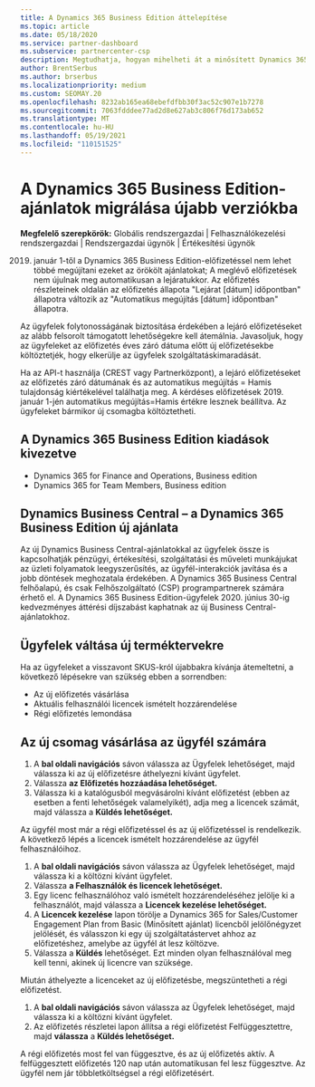 ```yaml
---
title: A Dynamics 365 Business Edition áttelepítése
ms.topic: article
ms.date: 05/18/2020
ms.service: partner-dashboard
ms.subservice: partnercenter-csp
description: Megtudhatja, hogyan mihelheti át a minősített Dynamics 365 Business Edition-ajánlatokat az újabb verziókra, mielőtt lejárnak.
author: BrentSerbus
ms.author: brserbus
ms.localizationpriority: medium
ms.custom: SEOMAY.20
ms.openlocfilehash: 8232ab165ea68ebefdfbb30f3ac52c907e1b7278
ms.sourcegitcommit: 7063fdddee77ad2d8e627ab3c806f76d173ab652
ms.translationtype: MT
ms.contentlocale: hu-HU
ms.lasthandoff: 05/19/2021
ms.locfileid: "110151525"
---
```

# <a name="migrate-dynamics-365-business-edition-offers-to-newer-versions"></a>A Dynamics 365 Business Edition-ajánlatok migrálása újabb verziókba

**Megfelelő szerepkörök:** Globális rendszergazdai | Felhasználókezelési rendszergazdai | Rendszergazdai ügynök | Értékesítési ügynök

2019. január 1-től a Dynamics 365 Business Edition-előfizetéssel nem lehet többé megújítani ezeket az örökölt ajánlatokat; A meglévő előfizetések nem újulnak meg automatikusan a lejáratukkor. Az előfizetés részleteinek oldalán az előfizetés állapota "Lejárat [dátum] időpontban" állapotra változik az "Automatikus megújítás [dátum] időpontban" állapotra.

Az ügyfelek folytonosságának biztosítása érdekében a lejáró előfizetéseket az alább felsorolt támogatott lehetőségekre kell átemálnia. Javasoljuk, hogy az ügyfeleket az előfizetés éves záró dátuma előtt új előfizetésekbe költöztetjék, hogy elkerülje az ügyfelek szolgáltatáskimaradását.

Ha az API-t használja (CREST vagy Partnerközpont), a lejáró előfizetéseket az előfizetés záró dátumának és az automatikus megújítás = Hamis tulajdonság kiértékelével találhatja meg. A kérdéses előfizetések 2019. január 1-jén automatikus megújítás=Hamis értékre lesznek beállítva. Az ügyfeleket bármikor új csomagba költöztetheti. 

## <a name="the-dynamics-365-business-editions-being-retired"></a>A Dynamics 365 Business Edition kiadások kivezetve

- Dynamics 365 for Finance and Operations, Business edition
- Dynamics 365 for Team Members, Business edition

## <a name="dynamics-business-central---the-dynamics-365-business-edition-new-offers"></a>Dynamics Business Central – a Dynamics 365 Business Edition új ajánlata

Az új Dynamics Business Central-ajánlatokkal az ügyfelek össze is kapcsolhatják pénzügyi, értékesítési, szolgáltatási és műveleti munkájukat az üzleti folyamatok leegyszerűsítés, az ügyfél-interakciók javítása és a jobb döntések meghozatala érdekében. A Dynamics 365 Business Central felhőalapú, és csak Felhőszolgáltató (CSP) programpartnerek számára érhető el.
A Dynamics 365 Business Edition-ügyfelek 2020. június 30-ig kedvezményes áttérési díjszabást kaphatnak az új Business Central-ajánlatokhoz.

## <a name="transition-customers-to-new-product-plans"></a>Ügyfelek váltása új terméktervekre

 Ha az ügyfeleket a visszavont SKUS-król újabbakra kívánja átemeltetni, a következő lépésekre van szükség ebben a sorrendben:

- Az új előfizetés vásárlása
- Aktuális felhasználói licencek ismételt hozzárendelése
- Régi előfizetés lemondása

## <a name="purchase-the-new-plan-for-your-customer"></a>Az új csomag vásárlása az ügyfél számára

1. A **bal oldali navigációs** sávon válassza az Ügyfelek lehetőséget, majd válassza ki az új előfizetésre áthelyezni kívánt ügyfelet.
2. Válassza **az Előfizetés hozzáadása lehetőséget.**
3. Válassza ki a katalógusból megvásárolni kívánt előfizetést (ebben az esetben a fenti lehetőségek valamelyikét), adja meg a licencek számát, majd válassza a **Küldés lehetőséget.** 

Az ügyfél most már a régi előfizetéssel és az új előfizetéssel is rendelkezik. A következő lépés a licencek ismételt hozzárendelése az ügyfél felhasználóihoz.

1. A **bal oldali navigációs** sávon válassza az Ügyfelek lehetőséget, majd válassza ki a költözni kívánt ügyfelet.
2. Válassza **a Felhasználók és licencek lehetőséget.**
3. Egy licenc felhasználóhoz való ismételt hozzárendeléséhez jelölje ki a felhasználót, majd válassza a **Licencek kezelése lehetőséget.** 
4. A **Licencek kezelése** lapon törölje a Dynamics 365 for Sales/Customer Engagement Plan from Basic (Minősített ajánlat) licencből jelölőnégyzet jelölését, és válasszon ki egy új szolgáltatástervet ahhoz az előfizetéshez, amelybe az ügyfél át lesz költözve. 
5. Válassza a **Küldés** lehetőséget. Ezt minden olyan felhasználóval meg kell tenni, akinek új licencre van szüksége. 

Miután áthelyezte a licenceket az új előfizetésbe, megszüntetheti a régi előfizetést. 

1. A **bal oldali navigációs** sávon válassza az Ügyfelek lehetőséget, majd válassza ki a költözni kívánt ügyfelet.
2. Az előfizetés részletei lapon állítsa a régi előfizetést Felfüggesztettre, majd **válassza** a **Küldés lehetőséget.**

A régi előfizetés most fel van függesztve, és az új előfizetés aktív. A felfüggesztett előfizetés 120 nap után automatikusan fel lesz függesztve. Az ügyfél nem jár többletköltségsel a régi előfizetésért.

